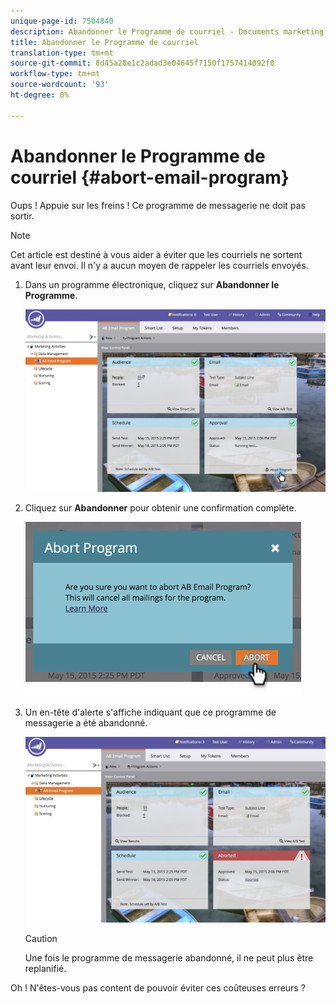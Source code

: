 ```yaml
---
unique-page-id: 7504840
description: Abandonner le Programme de courriel - Documents marketing - Documentation du produit
title: Abandonner le Programme de courriel
translation-type: tm+mt
source-git-commit: 8d45a28e1c2adad3e04645f7150f1757414092f0
workflow-type: tm+mt
source-wordcount: '93'
ht-degree: 0%

---
```



# Abandonner le Programme de courriel {#abort-email-program}

Oups ! Appuie sur les freins ! Ce programme de messagerie ne doit pas sortir.

>[!NOTE]
>
>Cet article est destiné à vous aider à éviter que les courriels ne sortent avant leur envoi. Il n&#39;y a aucun moyen de rappeler les courriels envoyés.

1. Dans un programme électronique, cliquez sur **Abandonner le Programme**.

   ![](assets/dashboardleads.jpg)

1. Cliquez sur **Abandonner** pour obtenir une confirmation complète.

   ![](assets/image2015-5-20-15-3a24-3a35.png)

1. Un en-tête d&#39;alerte s&#39;affiche indiquant que ce programme de messagerie a été abandonné.

   ![](assets/dashboardleadchange2.jpg)

   >[!CAUTION]
   >
   >Une fois le programme de messagerie abandonné, il ne peut plus être replanifié.

Oh ! N&#39;êtes-vous pas content de pouvoir éviter ces coûteuses erreurs ?
